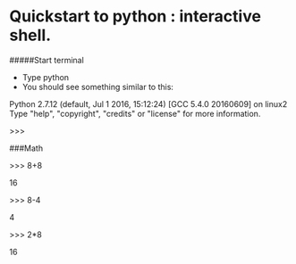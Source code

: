Quickstart to python : interactive shell.
====

#####Start terminal

* Type python
* You should see something similar to this:

Python 2.7.12 (default, Jul  1 2016, 15:12:24) 
[GCC 5.4.0 20160609] on linux2
Type "help", "copyright", "credits" or "license" for more information.

\>>>

###Math

\>>> 8+8

16

\>>> 8-4

4

\>>> 2*8

16




